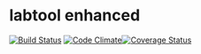 # labtool enhanced

[![Build Status](https://travis-ci.org/TheDuckFIN/labtool-enhanced.svg?branch=master)](https://travis-ci.org/TheDuckFIN/labtool-enhanced) [![Code Climate](https://codeclimate.com/github/TheDuckFIN/labtool-enhanced/badges/gpa.svg)](https://codeclimate.com/github/TheDuckFIN/labtool-enhanced)[![Coverage Status](https://coveralls.io/repos/github/TheDuckFIN/labtool-enhanced/badge.svg?branch=master)](https://coveralls.io/github/TheDuckFIN/labtool-enhanced?branch=master)

